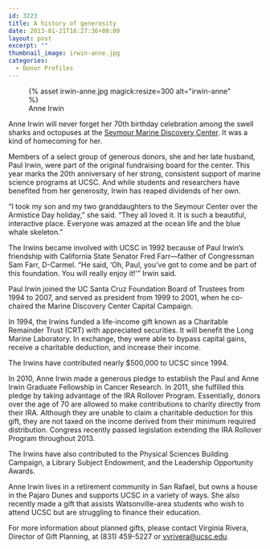 ```yaml
---
id: 3223
title: A history of generosity
date: 2013-01-21T16:27:36+00:00
layout: post
excerpt: ""
thumbnail_image: irwin-anne.jpg
categories:
  - Donor Profiles
---
```

<figure class="inline-image right">
{% asset irwin-anne.jpg magick:resize=300 alt="irwin-anne" %}<figcaption>Anne Irwin</figcaption></figure>

Anne Irwin will never forget her 70th birthday celebration among the swell sharks and octopuses at the [Seymour Marine Discovery Center](https://seymourcenter.ucsc.edu/). It was a kind of homecoming for her.

Members of a select group of generous donors, she and her late husband, Paul Irwin, were part of the original fundraising board for the center. This year marks the 20th anniversary of her strong, consistent support of marine science programs at UCSC. And while students and researchers have benefited from her generosity, Irwin has reaped dividends of her own.

&#8220;I took my son and my two granddaughters to the Seymour Center over the Armistice Day holiday,&#8221; she said. &#8220;They all loved it. It is such a beautiful, interactive place. Everyone was amazed at the ocean life and the blue whale skeleton.&#8221;

The Irwins became involved with UCSC in 1992 because of Paul Irwin&#8217;s friendship with California State Senator Fred Farr—father of Congressman Sam Farr, D-Carmel. &#8220;He said, &#8216;Oh, Paul, you&#8217;ve got to come and be part of this foundation. You will really enjoy it!'&#8221; Irwin said.

Paul Irwin joined the UC Santa Cruz Foundation Board of Trustees from 1994 to 2007, and served as president from 1999 to 2001, when he co-chaired the Marine Discovery Center Capital Campaign.

In 1994, the Irwins funded a life-income gift known as a Charitable Remainder Trust (CRT) with appreciated securities. It will benefit the Long Marine Laboratory. In exchange, they were able to bypass capital gains, receive a charitable deduction, and increase their income.

The Irwins have contributed nearly $500,000 to UCSC since 1994.

In 2010, Anne Irwin made a generous pledge to establish the Paul and Anne Irwin Graduate Fellowship in Cancer Research. In 2011, she fulfilled this pledge by taking advantage of the IRA Rollover Program. Essentially, donors over the age of 70 are allowed to make contributions to charity directly from their IRA. Although they are unable to claim a charitable deduction for this gift, they are not taxed on the income derived from their minimum required distribution. Congress recently passed legislation extending the IRA Rollover Program throughout 2013.

The Irwins have also contributed to the Physical Sciences Building Campaign, a Library Subject Endowment, and the Leadership Opportunity Awards.

Anne Irwin lives in a retirement community in San Rafael, but owns a house in the Pajaro Dunes and supports UCSC in a variety of ways. She also recently made a gift that assists Watsonville-area students who wish to attend UCSC but are struggling to finance their education.

For more information about planned gifts, please contact Virginia Rivera, Director of Gift Planning, at (831) 459-5227 or <vvrivera@ucsc.edu>.

